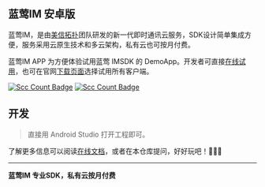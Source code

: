 ## 蓝莺IM 安卓版

蓝莺IM，是由[美信拓扑](https://www.maximtop.com/)团队研发的新一代即时通讯云服务，SDK设计简单集成方便，服务采用云原生技术和多云架构，私有云也可按月付费。

蓝莺IM APP 为方便体验试用蓝莺 IMSDK 的 DemoApp。开发者可直接[在线试用](https://chat-h5.maximtop.com)，也可在官网[下载页面](https://www.maximtop.com/downloads/)选择试用所有客户端。

[![Scc Count Badge](https://sloc.xyz/github/maxim-top/maxim-android/?category=total&avg-wage=1)](https://github.com/maxim-top/maxim-android/) [![Scc Count Badge](https://sloc.xyz/github/maxim-top/maxim-android/?category=code&avg-wage=1)](https://github.com/maxim-top/maxim-android/)

## 开发

> 直接用 Android Studio 打开工程即可。

了解更多信息可以阅读[在线文档](https://www.maximtop.com/docs/)，或者在本仓库提问，好好玩吧！🚀🚀🚀


-- --
**蓝莺IM 专业SDK，私有云按月付费**
